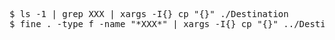 <pre>
$ ls -1 | grep XXX | xargs -I{} cp "{}" ./Destination
$ fine . -type f -name "*XXX*" | xargs -I{} cp "{}" ../Destination
</pre>
